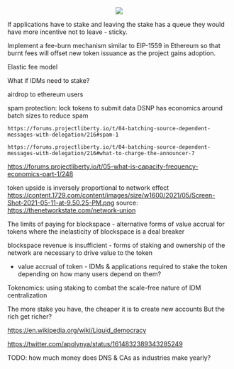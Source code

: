 <div style="text-align: center;">
    <img src="https://png.pngitem.com/pimgs/s/207-2073499_translate-platform-from-english-to-spanish-work-in.png">
</div>


If applications have to stake and leaving the stake has a queue they would have more incentive not to leave - sticky.

Implement a fee-burn mechanism similar to EIP-1559 in Ethereum so that burnt fees will offset new token issuance as the project gains adoption.

Elastic fee model

What if IDMs need to stake?

airdrop to ethereum users

spam protection: lock tokens to submit data
    DSNP has economics around batch sizes to reduce spam

    https://forums.projectliberty.io/t/04-batching-source-dependent-messages-with-delegation/216#spam-1

    https://forums.projectliberty.io/t/04-batching-source-dependent-messages-with-delegation/216#what-to-charge-the-announcer-7



https://forums.projectliberty.io/t/05-what-is-capacity-frequency-economics-part-1/248


token upside is inversely proportional to network effect
https://content.1729.com/content/images/size/w1600/2021/05/Screen-Shot-2021-05-11-at-9.50.25-PM.png
source:
    https://thenetworkstate.com/network-union


The limits of paying for blockspace - alternative forms of value accrual for tokens where the inelasticity of blockspace is a deal breaker

blockspace revenue is insufficient - forms of staking and ownership of the network are necessary to drive value to the token


- value accrual of token - IDMs & applications required to stake the token depending on how many users depend on them?


Tokenomics: using staking to combat the scale-free nature of IDM centralization


The more stake you have, the cheaper it is to create new accounts
But the rich get richer?

https://en.wikipedia.org/wiki/Liquid_democracy

https://twitter.com/apolynya/status/1614832389343285249

TODO: how much money does DNS & CAs as industries make yearly?
